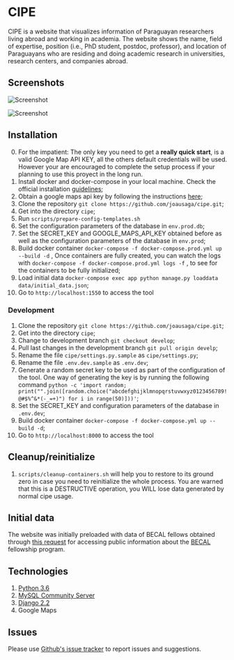 # CIPE
CIPE is a website that visualizes information of Paraguayan researchers living 
abroad and working in academia. The website shows the name, field of expertise, position 
(i.e., PhD student, postdoc, professor), and location of Paraguayans who are residing and doing 
academic research in universities, research centers, and companies abroad.

## Screenshots

![Screenshot](screenshots/landing.png)

![Screenshot](screenshots/researcher_info.png)

## Installation

0. For the impatient: The only key you need to get a **really quick start**, is a valid Google Map API KEY, all the others default credentials will be used. However your are encouraged to complete the setup process if your planning to use this proyect in the long run.
1. Install docker and docker-compose in your local machine. Check the official installation [guidelines](https://docs.docker.com/install/); 
2. Obtain a google maps api key by following the instructions [here](https://developers.google.com/maps/documentation/embed/get-api-key);
3. Clone the repository `git clone https://github.com/joausaga/cipe.git`;
4. Get into the directory `cipe`;
4. Run `scripts/prepare-config-templates.sh`
5. Set the configuration parameters of the database in `env.prod.db`;
6. Set the SECRET_KEY and GOOGLE_MAPS_API_KEY obtained before as well as the configuration parameters 
of the database in `env.prod`;
7. Build docker container `docker-compose -f docker-compose.prod.yml up --build -d` ,
Once containers are fully created, you can watch the logs with `docker-compose -f docker-compose.prod.yml logs -f` , to see for the containers to be fully initialized;
8. Load initial data `docker-compose exec app python manage.py loaddata data/initial_data.json`;
9. Go to `http://localhost:1550` to access the tool

### Development

1. Clone the repository `git clone https://github.com/joausaga/cipe.git`;
2. Get into the directory `cipe`;
3. Change to development branch `git checkout develop`;
4. Pull last changes in the development branch `git pull origin develp`;
5. Rename the file `cipe/settings.py.sample` as `cipe/settings.py`;
6. Rename the file `.env.dev.sample` as `.env.dev`;
7. Generate a random secret key to be used as part of the configuration of the tool. One way of generating the key is by running the following command `python -c 'import random; print("".join([random.choice("abcdefghijklmnopqrstuvwxyz0123456789!@#$%^&*(-_=+)") for i in range(50)]))'`;
8. Set the SECRET_KEY and configuration parameters of the database in `.env.dev`;
9. Build docker container `docker-compose -f docker-compose.yml up --build -d`;
10. Go to `http://localhost:8000` to access the tool

## Cleanup/reinitialize

1. `scripts/cleanup-containers.sh` will help you to restore to its ground zero in case you need to reinitialize the whole process. You are warned that this is a DESTRUCTIVE operation, you WILL lose data generated by normal cipe usage.

## Initial data

The website was initially preloaded with data of BECAL fellows obtained through [this request](https://informacionpublica.paraguay.gov.py/portal/#!/ciudadano/solicitud/24586) 
for  accessing public information about the [BECAL](http://www.becal.gov.py/) fellowship program.

## Technologies

1. [Python 3.6](https://www.python.org/downloads/)
2. [MySQL Community Server](https://www.mysql.com/downloads/)
3. [Django 2.2](https://www.djangoproject.com)
4. Google Maps

## Issues

Please use [Github's issue tracker](https://github.com/joausaga/cipe/issues/new) to report issues and 
suggestions.
